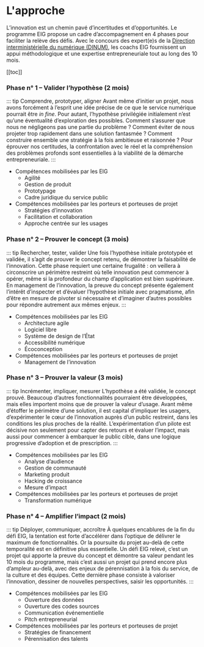 # L'approche

L’innovation est un chemin pavé d’incertitudes et d’opportunités. Le programme EIG propose un cadre d’accompagnement en 4 phases pour faciliter la relève des défis. Avec le concours des expert(e)s de la [Direction interministérielle du numérique (DINUM)](https://www.numerique.gouv.fr/dinum/), les coachs EIG fournissent un appui méthodologique et une expertise entrepreneuriale tout au long des 10 mois.

[[toc]]

### Phase n° 1 – Valider l’hypothèse (2 mois)

::: tip Comprendre, prototyper, aligner
Avant même d’initier un projet, nous avons forcément à l’esprit une idée précise de ce que le service numérique pourrait être *in fine*. Pour autant, l’hypothèse privilégiée initialement n’est qu’une éventualité d’exploration des possibles. Comment s’assurer que nous ne négligeons pas une partie du problème ? Comment éviter de nous projeter trop rapidement dans une solution fantasmée ? Comment construire ensemble une stratégie à la fois ambitieuse et raisonnée ? Pour éprouver nos certitudes, la confrontation avec le réel et la compréhension des problèmes profonds sont essentielles à la viabilité de la démarche entrepreneuriale.
:::

- Compétences mobilisées par les EIG
     - Agilité
     - Gestion de produit
     - Prototypage
     - Cadre juridique du service public
- Compétences mobilisées par les porteurs et porteuses de projet
     - Stratégies d’innovation
     - Facilitation et collaboration
     - Approche centrée sur les usages

### Phase n° 2 – Prouver le concept (3 mois)

::: tip Rechercher, tester, valider
Une fois l’hypothèse initiale prototypée et validée, il s’agit de prouver le concept retenu, de démontrer la faisabilité de l’innovation. Cette phase requiert une certaine frugalité : on veillera à circonscrire un périmètre restreint où telle innovation peut commencer à opérer, même si la profondeur du champ d’application est bien supérieure. En management de l’innovation, la preuve du concept présente également l’intérêt d’inspecter et d’évaluer l’hypothèse initiale avec pragmatisme, afin d’être en mesure de pivoter si nécessaire et d’imaginer d’autres possibles pour répondre autrement aux mêmes enjeux.
:::

- Compétences mobilisées par les EIG
    - Architecture agile
    - Logiciel libre
    - Système de design de l’État
    - Accessibilité numérique
    - Écoconception
- Compétences mobilisées par les porteurs et porteuses de projet
    - Management de l’innovation

### Phase n° 3 – Prouver la valeur (3 mois)

::: tip Incrémenter, impliquer, mesurer
L’hypothèse a été validée, le concept prouvé. Beaucoup d’autres fonctionnalités pourraient être développées, mais elles importent moins que de prouver la valeur d’usage. Avant même d’étoffer le périmètre d’une solution, il est capital d’impliquer les usagers, d’expérimenter le cœur de l’innovation auprès d’un public restreint, dans les conditions les plus proches de la réalité. L’expérimentation d’un pilote est décisive non seulement pour capter des retours et évaluer l’impact, mais aussi pour commencer à embarquer le public cible, dans une logique progressive d’adoption et de prescription.
:::

- Compétences mobilisées par les EIG
    - Analyse d’audience
    - Gestion de communauté
    - Marketing produit
    - Hacking de croissance
    - Mesure d’impact
- Compétences mobilisées par les porteurs et porteuses de projet
    - Transformation numérique

### Phase n° 4 – Amplifier l’impact (2 mois)

::: tip Déployer, communiquer, accroître
À quelques encablures de la fin du défi EIG, la tentation est forte d’accélérer dans l’optique de délivrer le maximum de fonctionnalités. Or la poursuite du projet au-delà de cette temporalité est en définitive plus essentielle. Un défi EIG relevé, c’est un projet qui apporte la preuve du concept et démontre sa valeur pendant les 10 mois du programme, mais c’est aussi un projet qui prend encore plus d’ampleur au-delà, avec des enjeux de pérennisation à la fois du service, de la culture et des équipes. Cette dernière phase consiste à valoriser l’innovation, dessiner de nouvelles perspectives, saisir les opportunités.
:::

- Compétences mobilisées par les EIG
    - Ouverture des données
    - Ouverture des codes sources
    - Communication événementielle
    - Pitch entrepreneurial 
- Compétences mobilisées par les porteurs et porteuses de projet
    - Stratégies de financement
    - Pérennisation des talents
